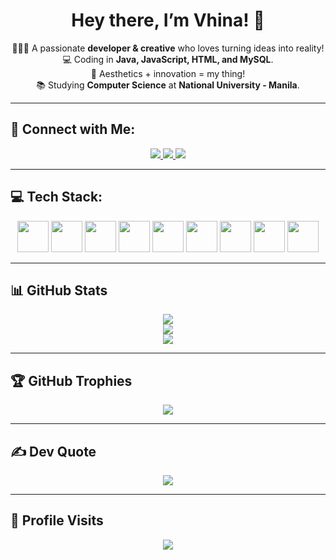  <h1 align="center">Hey there, I’m Vhina! 🌸</h1>  

<p align="center">
  🧚🏻‍♀️ A passionate <strong>developer & creative</strong> who loves turning ideas into reality!  
  <br>💻 Coding in <strong>Java, JavaScript, HTML, and MySQL</strong>.  
  <br>🎨 Aesthetics + innovation = my thing!  
  <br>📚 Studying <strong>Computer Science</strong> at <strong>National University - Manila</strong>.  
</p>

---

## 🔗 Connect with Me:
<p align="center">
  <a href="https://www.facebook.com/share/15fVAgYGF7/">
    <img src="https://img.shields.io/badge/Facebook-%231877F2.svg?logo=Facebook&logoColor=white&style=for-the-badge">
  </a>
  <a href="https://instagram.com/alvhn.sl">
    <img src="https://img.shields.io/badge/Instagram-%23E4405F.svg?logo=Instagram&logoColor=white&style=for-the-badge">
  </a>
  <a href="mailto:soloalvhin@gmail.com">
    <img src="https://img.shields.io/badge/Email-D14836?logo=gmail&logoColor=white&style=for-the-badge">
  </a>
</p>

---

## 💻 Tech Stack:
<p align="center">
  <img src="https://cdn.jsdelivr.net/gh/devicons/devicon/icons/java/java-original.svg" width="50px">
  <img src="https://cdn.jsdelivr.net/gh/devicons/devicon/icons/javascript/javascript-original.svg" width="50px">
  <img src="https://cdn.jsdelivr.net/gh/devicons/devicon/icons/python/python-original.svg" width="50px">
  <img src="https://cdn.jsdelivr.net/gh/devicons/devicon/icons/html5/html5-original.svg" width="50px">
  <img src="https://cdn.jsdelivr.net/gh/devicons/devicon/icons/css3/css3-original.svg" width="50px">
  <img src="https://cdn.jsdelivr.net/gh/devicons/devicon/icons/mysql/mysql-original.svg" width="50px">
  <img src="https://cdn.jsdelivr.net/gh/devicons/devicon/icons/figma/figma-original.svg" width="50px">
  <img 
src="https://cdn.jsdelivr.net/gh/devicons/devicon/icons/canva/canva-original.svg" width="50px">
  <img src="https://cdn.jsdelivr.net/gh/devicons/devicon/icons/notion/notion-original.svg" width="50px">
</p>



---

## 📊 GitHub Stats
<p align="center">
  <img src="https://github-readme-stats.vercel.app/api?username=avicsl&show_icons=true&bg_color=000000&title_color=E60073&text_color=FFB6C1&icon_color=FF69B4">
  <br>
  <img src="https://github-readme-streak-stats.herokuapp.com/?user=avicsl&theme=black-ice&hide_border=false&ring=FF1493&fire=FF69B4&sideNums=FFB6C1">
  <br>
  <img src="https://github-readme-stats.vercel.app/api/top-langs/?username=avicsl&theme=black-ice&hide_border=false&bg_color=000000&title_color=E60073&text_color=FFB6C1&layout=compact">
</p>

---


## 🏆 GitHub Trophies
<p align="center">
  <img src="https://github-profile-trophy.vercel.app/?username=avicsl&theme=radical&no-frame=false&no-bg=true&margin-w=4">
</p>

---

## ✍️ Dev Quote
<p align="center">
  <img src="https://quotes-github-readme.vercel.app/api?type=horizontal&theme=radical">
</p>

---

## 🎀 Profile Visits
<p align="center">
  <img src="https://komarev.com/ghpvc/?username=avicsl&color=FF69B4&style=flat-square&label=Profile+Views">
</p>
